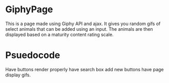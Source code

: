 # GiphyPage
This is a page made using Giphy API and ajax. It gives you random gifs of select animals that can be added using an input. The animals are then displayed based on a maturity content rating scale.

# Psuedocode
Have buttons render properly
have search box add new buttons
have page display gifs.
